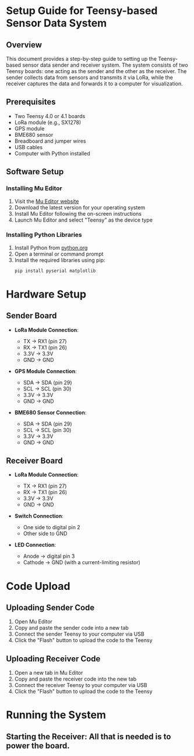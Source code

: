 # Setup Guide for Teensy-based Sensor Data System

## Overview
This document provides a step-by-step guide to setting up the Teensy-based sensor data sender and receiver system. The system consists of two Teensy boards: one acting as the sender and the other as the receiver. The sender collects data from sensors and transmits it via LoRa, while the receiver captures the data and forwards it to a computer for visualization.

## Prerequisites
- Two Teensy 4.0 or 4.1 boards
- LoRa module (e.g., SX1278)
- GPS module
- BME680 sensor
- Breadboard and jumper wires
- USB cables
- Computer with Python installed

## Software Setup

### Installing Mu Editor
1. Visit the [Mu Editor website](https://codewith.mu/)
2. Download the latest version for your operating system
3. Install Mu Editor following the on-screen instructions
4. Launch Mu Editor and select "Teensy" as the device type

### Installing Python Libraries
1. Install Python from [python.org](https://www.python.org/downloads/)
2. Open a terminal or command prompt
3. Install the required libraries using pip:
   ```bash
   pip install pyserial matplotlib

# Hardware Setup

## Sender Board
- **LoRa Module Connection**:
  - TX → RX1 (pin 27)
  - RX → TX1 (pin 26)
  - 3.3V → 3.3V
  - GND → GND

- **GPS Module Connection**:
  - SDA → SDA (pin 29)
  - SCL → SCL (pin 30)
  - 3.3V → 3.3V
  - GND → GND

- **BME680 Sensor Connection**:
  - SDA → SDA (pin 29)
  - SCL → SCL (pin 30)
  - 3.3V → 3.3V
  - GND → GND

## Receiver Board
- **LoRa Module Connection**:
  - TX → RX1 (pin 27)
  - RX → TX1 (pin 26)
  - 3.3V → 3.3V
  - GND → GND

- **Switch Connection**:
  - One side to digital pin 2
  - Other side to GND

- **LED Connection**:
  - Anode → digital pin 3
  - Cathode → GND (with a current-limiting resistor)

# Code Upload

## Uploading Sender Code
1. Open Mu Editor
2. Copy and paste the sender code into a new tab
3. Connect the sender Teensy to your computer via USB
4. Click the "Flash" button to upload the code to the Teensy

## Uploading Receiver Code
1. Open a new tab in Mu Editor
2. Copy and paste the receiver code into the new tab
3. Connect the receiver Teensy to your computer via USB
4. Click the "Flash" button to upload the code to the Teensy

# Running the System

## Starting the Receiver: All that is needed is to power the board.